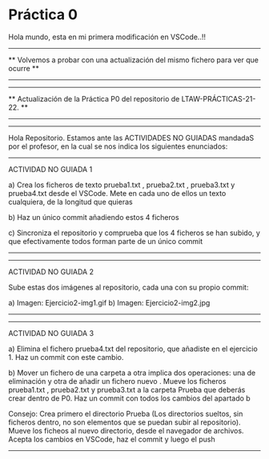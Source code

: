  # Práctica 0

Hola mundo, esta en mi primera modificación en VSCode..!!

***********************************************************************************

** Volvemos a probar con una actualización del mismo fichero para ver que ocurre **

***********************************************************************************

***********************************************************************************

** Actualización de la Práctica P0 del repositorio de LTAW-PRÁCTICAS-21-22. **

***********************************************************************************

***********************************************************************************

Hola Repositorio. Estamos ante las ACTIVIDADES NO GUIADAS mandadaS por el profesor, en la cual se nos indica los siguientes enunciados:

*************************************************************************************************************************************

ACTIVIDAD NO GUIADA 1

a) Crea los ficheros de texto prueba1.txt , prueba2.txt , prueba3.txt y prueba4.txt desde el VSCode. 
Mete en cada uno de ellos un texto cualquiera, de la longitud que quieras

b) Haz un único commit añadiendo estos 4 ficheros

c) Sincroniza el repositorio y comprueba que los 4 ficheros se han subido, y que efectivamente todos forman parte de un único commit

*************************************************************************************************************************************

*************************************************************************************************************************************

ACTIVIDAD NO GUIADA 2

Sube estas dos imágenes al repositorio, cada una con su propio commit:

a) Imagen: Ejercicio2-img1.gif
b) Imagen: Ejercicio2-img2.jpg

*************************************************************************************************************************************

*************************************************************************************************************************************

ACTIVIDAD NO GUIADA 3

a) Elimina el fichero prueba4.txt del repositorio, que añadiste en el ejercicio 1. Haz un commit con este cambio.

b) Mover un fichero de una carpeta a otra implica dos operaciones: una de eliminación y otra de añadir un fichero nuevo . Mueve los ficheros prueba1.txt , prueba2.txt y prueba3.txt a la carpeta Prueba que deberás crear dentro de P0. Haz un commit con todos los cambios del apartado b

Consejo: Crea primero el directorio Prueba (Los directorios sueltos, sin ficheros dentro, no son elementos que se puedan subir al repositorio). Mueve los ficheos al nuevo directorio, desde el navegador de archivos. Acepta los cambios en VSCode, haz el commit y luego el push

*************************************************************************************************************************************